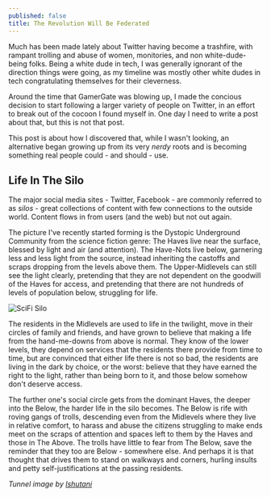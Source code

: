 ```yaml
---
published: false
title: The Revolution Will Be Federated
---
```

Much has been made lately about Twitter having become a trashfire, with rampant trolling and abuse of women, monitories, and non white-dude-being folks. Being a white dude in tech, I was generally ignorant of the direction things were going, as my timeline was mostly other white dudes in tech congratulating themselves for their cleverness.

Around the time that GamerGate was blowing up, I made the concious decision to start following a larger variety of people on Twitter, in an effort to break out of the cocoon I found myself in. One day I need to write a post about that, but this is not that post.

This post is about how I discovered that, while I wasn't looking, an alternative began growing up from its very *nerdy* roots and is becoming something real people could - and should - use.

## Life In The Silo

The major social media sites - Twitter, Facebook - are commonly referred to as *silos* - great collections of content with few connections to the outside world. Content flows in from users (and the web) but not out again.

The picture I've recently started forming is the Dystopic Underground Community from the science fiction genre: The Haves live near the surface, blessed by light and air (and attention). The Have-Nots live below, garnering less and less light from the source, instead inheriting the castoffs and scraps dropping from the levels above them. The Upper-Midlevels can still see the light clearly, pretending that they are not dependent on the goodwill of the Haves for access, and pretending that there are not hundreds of levels of population below, struggling for life.

![SciFi Silo]({{site.baseurl}}/images/silo.jpg)

The residents in the Midlevels are used to life in the twilight, move in their circles of family and friends, and have grown to believe that making a life from the hand-me-downs from above is normal. They know of the lower levels, they depend on services that the residents there provide from time to time, but are convinced that either life there is not so bad, the residents are living in the dark by choice, or the worst: believe that they have earned the right to the light, rather than being born to it, and those below somehow don't deserve access.

The further one's social circle gets from the dominant Haves, the deeper into the Below, the harder life in the silo becomes. The Below is rife with roving gangs of trolls, descending even from the Midlevels where they live in relative comfort, to harass and abuse the citizens struggling to make ends meet on the scraps of attention and spaces left to them by the Haves and those in The Above. The trolls have little to fear from The Below, save the reminder that they too are Below - somewhere else. And perhaps it is that thought that drives them to stand on walkways and corners, hurling insults and petty self-justifications at the passing residents.


*Tunnel image by [Ishutani](http://ishutani.deviantart.com/art/Tunnel-365977590)*
